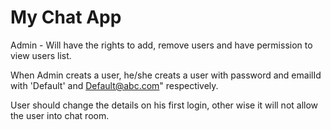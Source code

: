 # My Chat App  

Admin - Will have the rights to add, remove users and have permission to view users list.

When Admin creats a user, he/she creats a user with password and emailId with 'Default' and Default@abc.com" respectively.

User should change the details on his first login, other wise it will not allow the user into chat room.

